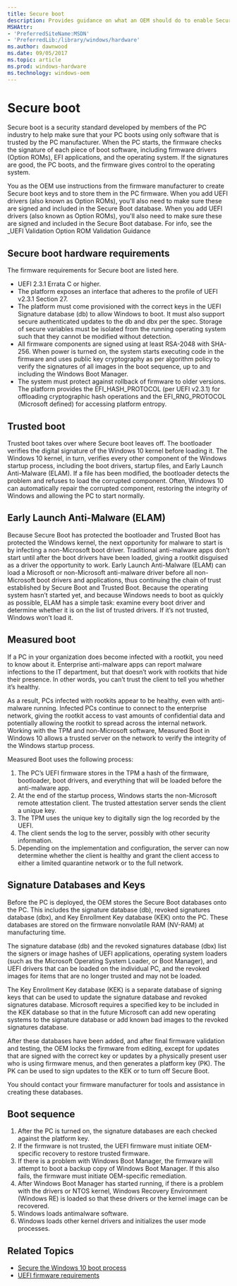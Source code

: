 ```yaml
---
title: Secure boot
description: Provides guidance on what an OEM should do to enable Securely booting a device
MSHAttr:
- 'PreferredSiteName:MSDN'
- 'PreferredLib:/library/windows/hardware'
ms.author: dawnwood
ms.date: 09/05/2017
ms.topic: article
ms.prod: windows-hardware
ms.technology: windows-oem
---
```


# Secure boot

Secure boot is a security standard developed by members of the PC industry to help make sure that your PC boots using only software that is trusted by the PC manufacturer. When the PC starts, the firmware checks the signature of each piece of boot software, including firmware drivers (Option ROMs), EFI applications, and the operating system. If the signatures are good, the PC boots, and the firmware gives control to the operating system.

You as the OEM use instructions from the firmware manufacturer to create Secure boot keys and to store them in the PC firmware. When you add UEFI drivers (also known as Option ROMs), you'll also need to make sure these are signed and included in the Secure Boot database. When you add UEFI drivers (also known as Option ROMs), you'll also need to make sure these are signed and included in the Secure Boot database. For info, see the _UEFI Validation Option ROM Validation Guidance

## Secure boot hardware requirements

The firmware requirements for Secure boot are listed here.

- UEFI 2.3.1 Errata C or higher.
- The platform exposes an interface that adheres to the profile of UEFI v2.3.1 Section 27.
- The platform must come provisioned with the correct keys in the UEFI Signature database (db) to allow Windows to boot. It must also support secure authenticated updates to the db and dbx per the spec.
Storage of secure variables must be isolated from the running operating system such that they cannot be modified without detection.
- All firmware components are signed using at least RSA-2048 with SHA-256.
When power is turned on, the system starts executing code in the firmware and uses public key cryptography as per algorithm policy to verify the signatures of all images in the boot sequence, up to and including the Windows Boot Manager.
- The system must protect against rollback of firmware to older versions.
The platform provides the EFI_HASH_PROTOCOL (per UEFI v2.3.1) for offloading cryptographic hash operations and the EFI_RNG_PROTOCOL (Microsoft defined) for accessing platform entropy.

## Trusted boot

Trusted boot takes over where Secure boot leaves off. The bootloader verifies the digital signature of the Windows 10 kernel before loading it. The Windows 10 kernel, in turn, verifies every other component of the Windows startup process, including the boot drivers, startup files, and Early Launch Anti-Malware (ELAM). If a file has been modified, the bootloader detects the problem and refuses to load the corrupted component. Often, Windows 10 can automatically repair the corrupted component, restoring the integrity of Windows and allowing the PC to start normally.


## Early Launch Anti-Malware (ELAM)

Because Secure Boot has protected the bootloader and Trusted Boot has protected the Windows kernel, the next opportunity for malware to start is by infecting a non-Microsoft boot driver. Traditional anti-malware apps don’t start until after the boot drivers have been loaded, giving a rootkit disguised as a driver the opportunity to work. Early Launch Anti-Malware (ELAM) can load a Microsoft or non-Microsoft anti-malware driver before all non-Microsoft boot drivers and applications, thus continuing the chain of trust established by Secure Boot and Trusted Boot. Because the operating system hasn’t started yet, and because Windows needs to boot as quickly as possible, ELAM has a simple task: examine every boot driver and determine whether it is on the list of trusted drivers. If it’s not trusted, Windows won’t load it.

## Measured boot

If a PC in your organization does become infected with a rootkit, you need to know about it. Enterprise anti-malware apps can report malware infections to the IT department, but that doesn’t work with rootkits that hide their presence. In other words, you can’t trust the client to tell you whether it’s healthy. 

As a result, PCs infected with rootkits appear to be healthy, even with anti-malware running. Infected PCs continue to connect to the enterprise network, giving the rootkit access to vast amounts of confidential data and potentially allowing the rootkit to spread across the internal network.
Working with the TPM and non-Microsoft software, Measured Boot in Windows 10 allows a trusted server on the network to verify the integrity of the Windows startup process. 

Measured Boot uses the following process:
1. The PC’s UEFI firmware stores in the TPM a hash of the firmware, bootloader, boot drivers, and everything that will be loaded before the anti-malware app.
2. At the end of the startup process, Windows starts the non-Microsoft remote attestation client. The trusted attestation server sends the client a unique key.
3. The TPM uses the unique key to digitally sign the log recorded by the UEFI.
4. The client sends the log to the server, possibly with other security information.
5. Depending on the implementation and configuration, the server can now determine whether the client is healthy and grant the client access to either a limited quarantine network or to the full network.


## Signature Databases and Keys

Before the PC is deployed, the OEM stores the Secure Boot databases onto the PC. This includes the signature database (db), revoked signatures database (dbx), and Key Enrollment Key database (KEK) onto the PC. These databases are stored on the firmware nonvolatile RAM (NV-RAM) at manufacturing time.

The signature database (db) and the revoked signatures database (dbx) list the signers or image hashes of UEFI applications, operating system loaders (such as the Microsoft Operating System Loader, or Boot Manager), and UEFI drivers that can be loaded on the individual PC, and the revoked images for items that are no longer trusted and may not be loaded.

The Key Enrollment Key database (KEK) is a separate database of signing keys that can be used to update the signature database and revoked signatures database. Microsoft requires a specified key to be included in the KEK database so that in the future Microsoft can add new operating systems to the signature database or add known bad images to the revoked signatures database.

After these databases have been added, and after final firmware validation and testing, the OEM locks the firmware from editing, except for updates that are signed with the correct key or updates by a physically present user who is using firmware menus, and then generates a platform key (PK). The PK can be used to sign updates to the KEK or to turn off Secure Boot.

You should contact your firmware manufacturer for tools and assistance in creating these databases. 

## Boot sequence

1. After the PC is turned on, the signature databases are each checked against the platform key.
2. If the firmware is not trusted, the UEFI firmware must initiate OEM-specific recovery to restore trusted firmware.
3. If there is a problem with Windows Boot Manager, the firmware will attempt to boot a backup copy of Windows Boot Manager. If this also fails, the firmware must initiate OEM-specific remediation.
4. After Windows Boot Manager has started running, if there is a problem with the drivers or NTOS kernel, Windows Recovery Environment (Windows RE) is loaded so that these drivers or the kernel image can be recovered.
5. Windows loads antimalware software.
6. Windows loads other kernel drivers and initializes the user mode processes.


## Related Topics

- [Secure the Windows 10 boot process](https://docs.microsoft.com/en-us/windows/threat-protection/secure-the-windows-10-boot-process)
- [UEFI firmware requirements](https://review.docs.microsoft.com/en-us/windows-hardware/design/device-experiences/oem-uefi?branch=dawn-security-toc)